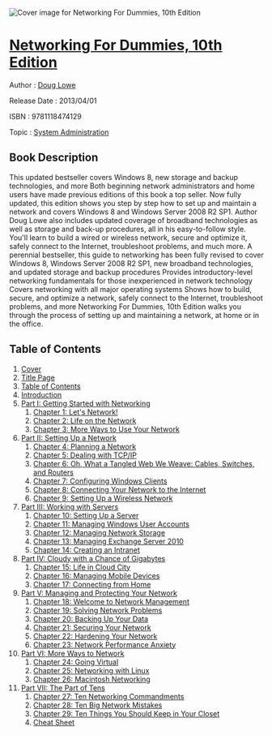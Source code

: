 ![Cover image for Networking For Dummies, 10th Edition](https://imgdetail.ebookreading.net/cover/cover/system_admin/EB9781118474129.jpg)

[Networking For Dummies, 10th Edition](https://ebookreading.net/view/book/Networking+For+Dummies%2C+10th+Edition-EB9781118474129_1.html "Networking For Dummies, 10th Edition")
====================================================================================================================

Author : [Doug Lowe](https://ebookreading.net/search/author/Doug+Lowe)

Release Date : 2013/04/01

ISBN : 9781118474129

Topic : [System Administration](https://ebookreading.net/search/category/system-administration)

Book Description
-----------------

This updated bestseller covers Windows 8, new storage and backup technologies, and more
Both beginning network administrators and home users have made previous editions of this book a top seller. Now fully updated, this edition shows you step by step how to set up and maintain a network and covers Windows 8 and Windows Server 2008 R2 SP1. Author Doug Lowe also includes updated coverage of broadband technologies as well as storage and back-up procedures, all in his easy-to-follow style. You'll learn to build a wired or wireless network, secure and optimize it, safely connect to the Internet, troubleshoot problems, and much more.
A perennial bestseller, this guide to networking has been fully revised to cover Windows 8, Windows Server 2008 R2 SP1, new broadband technologies, and updated storage and backup procedures
Provides introductory-level networking fundamentals for those inexperienced in network technology
Covers networking with all major operating systems
Shows how to build, secure, and optimize a network, safely connect to the Internet, troubleshoot problems, and more
Networking For Dummies, 10th Edition walks you through the process of setting up and maintaining a network, at home or in the office.
              
Table of Contents
-----------------

1. [Cover](https://ebookreading.net/view/book/Networking+For+Dummies%2C+10th+Edition-EB9781118474129_1.html)
1. [Title Page](https://ebookreading.net/view/book/Networking+For+Dummies%2C+10th+Edition-EB9781118474129_2.html)
1. [Table of Contents](https://ebookreading.net/view/book/Networking+For+Dummies%2C+10th+Edition-EB9781118474129_3.html)
1. [Introduction](https://ebookreading.net/view/book/Networking+For+Dummies%2C+10th+Edition-EB9781118474129_4.html)
1. [Part I: Getting Started with Networking](https://ebookreading.net/view/book/Networking+For+Dummies%2C+10th+Edition-EB9781118474129_5.html)
    1. [Chapter 1: Let&#39;s Network!](https://ebookreading.net/view/book/Networking+For+Dummies%2C+10th+Edition-EB9781118474129_6.html)
    1. [Chapter 2: Life on the Network](https://ebookreading.net/view/book/Networking+For+Dummies%2C+10th+Edition-EB9781118474129_7.html)
    1. [Chapter 3: More Ways to Use Your Network](https://ebookreading.net/view/book/Networking+For+Dummies%2C+10th+Edition-EB9781118474129_8.html)
1. [Part II: Setting Up a Network](https://ebookreading.net/view/book/Networking+For+Dummies%2C+10th+Edition-EB9781118474129_9.html)
    1. [Chapter 4: Planning a Network](https://ebookreading.net/view/book/Networking+For+Dummies%2C+10th+Edition-EB9781118474129_10.html)
    1. [Chapter 5: Dealing with TCP/IP](https://ebookreading.net/view/book/Networking+For+Dummies%2C+10th+Edition-EB9781118474129_11.html)
    1. [Chapter 6: Oh, What a Tangled Web We Weave: Cables, Switches, and Routers](https://ebookreading.net/view/book/Networking+For+Dummies%2C+10th+Edition-EB9781118474129_12.html)
    1. [Chapter 7: Configuring Windows Clients](https://ebookreading.net/view/book/Networking+For+Dummies%2C+10th+Edition-EB9781118474129_13.html)
    1. [Chapter 8: Connecting Your Network to the Internet](https://ebookreading.net/view/book/Networking+For+Dummies%2C+10th+Edition-EB9781118474129_14.html)
    1. [Chapter 9: Setting Up a Wireless Network](https://ebookreading.net/view/book/Networking+For+Dummies%2C+10th+Edition-EB9781118474129_15.html)
1. [Part III: Working with Servers](https://ebookreading.net/view/book/Networking+For+Dummies%2C+10th+Edition-EB9781118474129_16.html)
    1. [Chapter 10: Setting Up a Server](https://ebookreading.net/view/book/Networking+For+Dummies%2C+10th+Edition-EB9781118474129_17.html)
    1. [Chapter 11: Managing Windows User Accounts](https://ebookreading.net/view/book/Networking+For+Dummies%2C+10th+Edition-EB9781118474129_18.html)
    1. [Chapter 12: Managing Network Storage](https://ebookreading.net/view/book/Networking+For+Dummies%2C+10th+Edition-EB9781118474129_19.html)
    1. [Chapter 13: Managing Exchange Server 2010](https://ebookreading.net/view/book/Networking+For+Dummies%2C+10th+Edition-EB9781118474129_20.html)
    1. [Chapter 14: Creating an Intranet](https://ebookreading.net/view/book/Networking+For+Dummies%2C+10th+Edition-EB9781118474129_21.html)
1. [Part IV: Cloudy with a Chance of Gigabytes](https://ebookreading.net/view/book/Networking+For+Dummies%2C+10th+Edition-EB9781118474129_22.html)
    1. [Chapter 15: Life in Cloud City](https://ebookreading.net/view/book/Networking+For+Dummies%2C+10th+Edition-EB9781118474129_23.html)
    1. [Chapter 16: Managing Mobile Devices](https://ebookreading.net/view/book/Networking+For+Dummies%2C+10th+Edition-EB9781118474129_24.html)
    1. [Chapter 17: Connecting from Home](https://ebookreading.net/view/book/Networking+For+Dummies%2C+10th+Edition-EB9781118474129_25.html)
1. [Part V: Managing and Protecting Your Network](https://ebookreading.net/view/book/Networking+For+Dummies%2C+10th+Edition-EB9781118474129_26.html)
    1. [Chapter 18: Welcome to Network Management](https://ebookreading.net/view/book/Networking+For+Dummies%2C+10th+Edition-EB9781118474129_27.html)
    1. [Chapter 19: Solving Network Problems](https://ebookreading.net/view/book/Networking+For+Dummies%2C+10th+Edition-EB9781118474129_28.html)
    1. [Chapter 20: Backing Up Your Data](https://ebookreading.net/view/book/Networking+For+Dummies%2C+10th+Edition-EB9781118474129_29.html)
    1. [Chapter 21: Securing Your Network](https://ebookreading.net/view/book/Networking+For+Dummies%2C+10th+Edition-EB9781118474129_30.html)
    1. [Chapter 22: Hardening Your Network](https://ebookreading.net/view/book/Networking+For+Dummies%2C+10th+Edition-EB9781118474129_31.html)
    1. [Chapter 23: Network Performance Anxiety](https://ebookreading.net/view/book/Networking+For+Dummies%2C+10th+Edition-EB9781118474129_32.html)
1. [Part VI: More Ways to Network](https://ebookreading.net/view/book/Networking+For+Dummies%2C+10th+Edition-EB9781118474129_33.html)
    1. [Chapter 24: Going Virtual](https://ebookreading.net/view/book/Networking+For+Dummies%2C+10th+Edition-EB9781118474129_34.html)
    1. [Chapter 25: Networking with Linux](https://ebookreading.net/view/book/Networking+For+Dummies%2C+10th+Edition-EB9781118474129_35.html)
    1. [Chapter 26: Macintosh Networking](https://ebookreading.net/view/book/Networking+For+Dummies%2C+10th+Edition-EB9781118474129_36.html)
1. [Part VII: The Part of Tens](https://ebookreading.net/view/book/Networking+For+Dummies%2C+10th+Edition-EB9781118474129_37.html)
    1. [Chapter 27: Ten Networking Commandments](https://ebookreading.net/view/book/Networking+For+Dummies%2C+10th+Edition-EB9781118474129_38.html)
    1. [Chapter 28: Ten Big Network Mistakes](https://ebookreading.net/view/book/Networking+For+Dummies%2C+10th+Edition-EB9781118474129_39.html)
    1. [Chapter 29: Ten Things You Should Keep in Your Closet](https://ebookreading.net/view/book/Networking+For+Dummies%2C+10th+Edition-EB9781118474129_40.html)
    1. [Cheat Sheet](https://ebookreading.net/view/book/Networking+For+Dummies%2C+10th+Edition-EB9781118474129_41.html)
